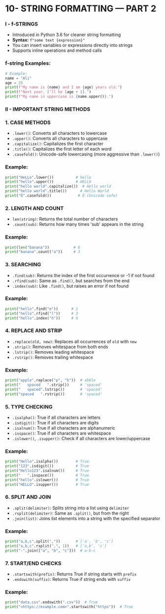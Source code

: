 # 10- STRING FORMATTING — PART 2

### I - f-STRINGS

- Introduced in Python 3.6 for cleaner string formatting
- **Syntax:** `f"some text {expression}"`
- You can insert variables or expressions directly into strings
- Supports inline operations and method calls

### f-string Examples:

```python
# Example:
name = "Ali"
age = 25
print(f"My name is {name} and I am {age} years old.")
print(f"Next year, I’ll be {age + 1}.")
print(f"My name in uppercase is {name.upper()}.")

```

### II - IMPORTANT STRING METHODS

### 1. CASE METHODS

- `.lower()`: Converts all characters to lowercase
- `.upper()`: Converts all characters to uppercase
- `.capitalize()`: Capitalizes the first character
- `.title()`: Capitalizes the first letter of each word
- `.casefold()`: Unicode-safe lowercasing (more aggressive than `.lower()`)

### Example:

```python
print("HeLLo".lower())          # hello
print("hello".upper())          # HELLO
print("hello world".capitalize())  # Hello world
print("hello world".title())      # Hello World
print("ß".casefold())            # ß (Unicode safe)

```

### 2. LENGTH AND COUNT

- `len(string)`: Returns the total number of characters
- `.count(sub)`: Returns how many times 'sub' appears in the string

### Example:

```python
print(len("banana"))           # 6
print("banana".count("a"))     # 3

```

### 3. SEARCHING

- `.find(sub)`: Returns the index of the first occurrence or -1 if not found
- `.rfind(sub)`: Same as `.find()`, but searches from the end
- `.index(sub)`: Like `.find()`, but raises an error if not found

### Example:

```python
print("hello".find("e"))      # 1
print("hello".rfind("l"))     # 3
print("hello".index("h"))     # 0

```

### 4. REPLACE AND STRIP

- `.replace(old, new)`: Replaces all occurrences of `old` with `new`
- `.strip()`: Removes whitespace from both ends
- `.lstrip()`: Removes leading whitespace
- `.rstrip()`: Removes trailing whitespace

### Example:

```python
print("apple".replace("p", "b"))  # abble
print("   spaced   ".strip())     # 'spaced'
print("   spaced".lstrip())       # 'spaced'
print("spaced   ".rstrip())       # 'spaced'

```

### 5. TYPE CHECKING

- `.isalpha()`: True if all characters are letters
- `.isdigit()`: True if all characters are digits
- `.isalnum()`: True if all characters are alphanumeric
- `.isspace()`: True if all characters are whitespace
- `.islower()`, `.isupper()`: Check if all characters are lower/uppercase

### Example:

```python
print("Hello".isalpha())        # True
print("123".isdigit())          # True
print("Hello123".isalnum())     # True
print("   ".isspace())          # True
print("hello".islower())        # True
print("HELLO".isupper())        # True

```

### 6. SPLIT AND JOIN

- `.split(delimiter)`: Splits string into a list using `delimiter`
- `.rsplit(delimiter)`: Same as `.split()`, but from the right
- `.join(list)`: Joins list elements into a string with the specified separator

### Example:

```python
print("a,b,c".split(","))       # ['a', 'b', 'c']
print("a,b,c".rsplit(",", 1))   # ['a,b', 'c']
print("-".join(["a", "b", "c"]))  # a-b-c

```

### 7. START/END CHECKS

- `.startswith(prefix)`: Returns True if string starts with `prefix`
- `.endswith(suffix)`: Returns True if string ends with `suffix`

### Example:

```python
print("data.csv".endswith(".csv"))  # True
print("<https://example.com>".startswith("https"))  # True

```
